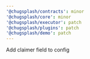 ```yaml
---
'@chugsplash/contracts': minor
'@chugsplash/core': minor
'@chugsplash/executor': patch
'@chugsplash/plugins': patch
'@chugsplash/demo': patch
---
```


Add claimer field to config
